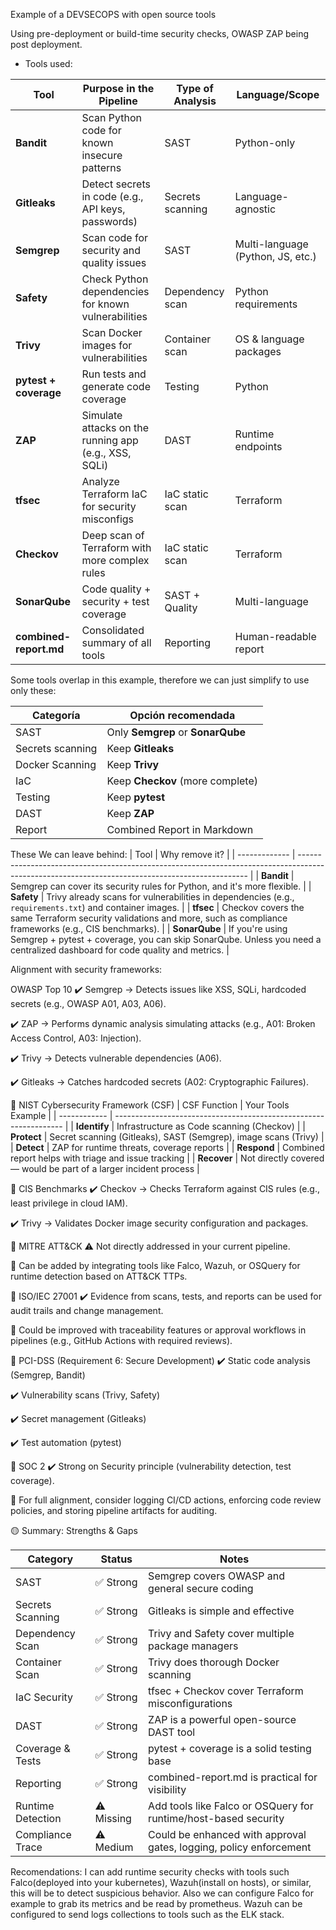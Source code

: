 Example of a DEVSECOPS with open source tools

Using pre-deployment or build-time security checks, OWASP ZAP being post deployment.

- Tools used:

| Tool                   | Purpose in the Pipeline                               | Type of Analysis | Language/Scope                    |
| ---------------------- | ----------------------------------------------------- | ---------------- | --------------------------------- |
| **Bandit**             | Scan Python code for known insecure patterns          | SAST             | Python-only                       |
| **Gitleaks**           | Detect secrets in code (e.g., API keys, passwords)    | Secrets scanning | Language-agnostic                 |
| **Semgrep**            | Scan code for security and quality issues             | SAST             | Multi-language (Python, JS, etc.) |
| **Safety**             | Check Python dependencies for known vulnerabilities   | Dependency scan  | Python requirements               |
| **Trivy**              | Scan Docker images for vulnerabilities                | Container scan   | OS & language packages            |
| **pytest + coverage**  | Run tests and generate code coverage                  | Testing          | Python                            |
| **ZAP**                | Simulate attacks on the running app (e.g., XSS, SQLi) | DAST             | Runtime endpoints                 |
| **tfsec**              | Analyze Terraform IaC for security misconfigs         | IaC static scan  | Terraform                         |
| **Checkov**            | Deep scan of Terraform with more complex rules        | IaC static scan  | Terraform                         |
| **SonarQube**          | Code quality + security + test coverage               | SAST + Quality   | Multi-language                    |
| **combined-report.md** | Consolidated summary of all tools                     | Reporting        | Human-readable report             |

Some tools overlap in this example, therefore we can just simplify to use only these:

| Categoría        | Opción recomendada                |
| ---------------- | --------------------------------- |
| SAST             | Only **Semgrep** or **SonarQube** |
| Secrets scanning | Keep **Gitleaks**                 |
| Docker Scanning  | Keep **Trivy**                    |
| IaC              | Keep **Checkov** (more complete)  |
| Testing          | Keep **pytest**                   |
| DAST             | Keep **ZAP**                      |
| Report           | Combined Report in Markdown       |


These We can leave behind:
| Tool          | Why remove it?                                                                                                                                  |
| ------------- | ----------------------------------------------------------------------------------------------------------------------------------------------- |
| **Bandit**    | Semgrep can cover its security rules for Python, and it's more flexible.                                                                        |
| **Safety**    | Trivy already scans for vulnerabilities in dependencies (e.g., `requirements.txt`) and container images.                                        |
| **tfsec**     | Checkov covers the same Terraform security validations and more, such as compliance frameworks (e.g., CIS benchmarks).                          |
| **SonarQube** | If you're using Semgrep + pytest + coverage, you can skip SonarQube. Unless you need a centralized dashboard for code quality and metrics.      |



Alignment with security frameworks:

OWASP Top 10
✔️ Semgrep → Detects issues like XSS, SQLi, hardcoded secrets (e.g., OWASP A01, A03, A06).

✔️ ZAP → Performs dynamic analysis simulating attacks (e.g., A01: Broken Access Control, A03: Injection).

✔️ Trivy → Detects vulnerable dependencies (A06).

✔️ Gitleaks → Catches hardcoded secrets (A02: Cryptographic Failures).


🔹 NIST Cybersecurity Framework (CSF)
| CSF Function | Your Tools Example                                                |
| ------------ | ----------------------------------------------------------------- |
| **Identify** | Infrastructure as Code scanning (Checkov)                         |
| **Protect**  | Secret scanning (Gitleaks), SAST (Semgrep), image scans (Trivy)   |
| **Detect**   | ZAP for runtime threats, coverage reports                         |
| **Respond**  | Combined report helps with triage and issue tracking              |
| **Recover**  | Not directly covered — would be part of a larger incident process |


🔹 CIS Benchmarks
✔️ Checkov → Checks Terraform against CIS rules (e.g., least privilege in cloud IAM).

✔️ Trivy → Validates Docker image security configuration and packages.

🔹 MITRE ATT&CK
⚠️ Not directly addressed in your current pipeline.

🔁 Can be added by integrating tools like Falco, Wazuh, or OSQuery for runtime detection based on ATT&CK TTPs.

🔹 ISO/IEC 27001
✔️ Evidence from scans, tests, and reports can be used for audit trails and change management.

🔁 Could be improved with traceability features or approval workflows in pipelines (e.g., GitHub Actions with required reviews).

🔹 PCI-DSS (Requirement 6: Secure Development)
✔️ Static code analysis (Semgrep, Bandit)

✔️ Vulnerability scans (Trivy, Safety)

✔️ Secret management (Gitleaks)

✔️ Test automation (pytest)

🔹 SOC 2
✔️ Strong on Security principle (vulnerability detection, test coverage).

🔁 For full alignment, consider logging CI/CD actions, enforcing code review policies, and storing pipeline artifacts for auditing.



🟡 Summary: Strengths & Gaps

| Category          | Status     | Notes                                                              |
| ----------------- | ---------- | ------------------------------------------------------------------ |
| SAST              | ✅ Strong   | Semgrep covers OWASP and general secure coding                     |
| Secrets Scanning  | ✅ Strong   | Gitleaks is simple and effective                                   |
| Dependency Scan   | ✅ Strong   | Trivy and Safety cover multiple package managers                   |
| Container Scan    | ✅ Strong   | Trivy does thorough Docker scanning                                |
| IaC Security      | ✅ Strong   | tfsec + Checkov cover Terraform misconfigurations                  |
| DAST              | ✅ Strong   | ZAP is a powerful open-source DAST tool                            |
| Coverage & Tests  | ✅ Strong   | pytest + coverage is a solid testing base                          |
| Reporting         | ✅ Strong   | combined-report.md is practical for visibility                     |
| Runtime Detection | ⚠️ Missing | Add tools like Falco or OSQuery for runtime/host-based security    |
| Compliance Trace  | ⚠️ Medium  | Could be enhanced with approval gates, logging, policy enforcement |

Recomendations:
I can add runtime security checks with tools such Falco(deployed into your kubernetes), Wazuh(install on hosts), or similar, this will be to detect suspicious behavior. 
Also we can configure Falco for example to grab its metrics and be read by prometheus.
Wazuh can be configured to send logs collections to tools such as the ELK stack.